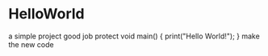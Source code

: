 # HelloWorld
a simple project
good job
protect void main()
{
  print("Hello World!");
}
make the new code

